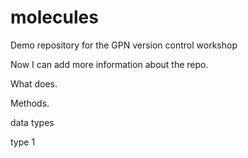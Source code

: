 # molecules
Demo repository for the GPN version control workshop

Now I can add more information about the repo.


What does.

Methods.

data types

type 1
